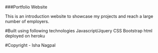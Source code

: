 ###Portfolio Website

This is an introduction website to showcase my projects and reach a large number of employers.

#Built using following technologies
Javascript/Jquery
CSS
Bootstrap
html
deployed on heroku

#Copyright - Isha Nagpal
